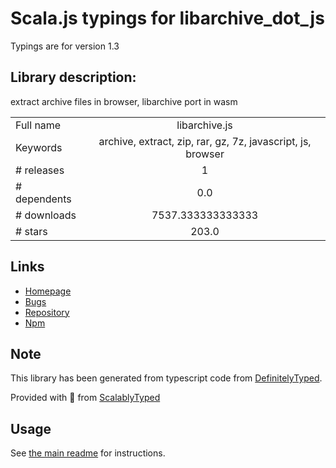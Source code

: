 
# Scala.js typings for libarchive_dot_js

Typings are for version 1.3

## Library description:
extract archive files in browser, libarchive port in wasm

|                    |                 |
| ------------------ | :-------------: |
| Full name          | libarchive.js |
| Keywords           | archive, extract, zip, rar, gz, 7z, javascript, js, browser |
| # releases         | 1 |
| # dependents       | 0.0 |
| # downloads        | 7537.333333333333 |
| # stars            | 203.0 |

## Links
- [Homepage](https://github.com/nika-begiashvili/libarchivejs#readme)
- [Bugs](https://github.com/nika-begiashvili/libarchivejs/issues)
- [Repository](https://github.com/nika-begiashvili/libarchivejs)
- [Npm](https://www.npmjs.com/package/libarchive.js)
    


## Note
This library has been generated from typescript code from [DefinitelyTyped](https://definitelytyped.org).

Provided with :purple_heart: from [ScalablyTyped](https://github.com/oyvindberg/ScalablyTyped)

## Usage
See [the main readme](../../readme.md) for instructions.


